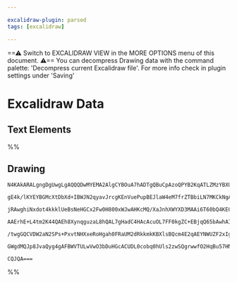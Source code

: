 ```yaml
---

excalidraw-plugin: parsed
tags: [excalidraw]

---
```

==⚠  Switch to EXCALIDRAW VIEW in the MORE OPTIONS menu of this document. ⚠== You can decompress Drawing data with the command palette: 'Decompress current Excalidraw file'. For more info check in plugin settings under 'Saving'


# Excalidraw Data

## Text Elements
%%
## Drawing
```compressed-json
N4KAkARALgngDgUwgLgAQQQDwMYEMA2AlgCYBOuA7hADTgQBuCpAzoQPYB2KqATLZMzYBXUtiRoIACyhQ4zZAHoFAc0JRJQgEYA6bGwC2CgF7N6hbEcK4OCtptbErHALRY8RMpWdx8Q1TdIEfARcZgRmBShcZQUebQAObQBmGjoghH0EDihmbgBtcDBQMBKIEm4IZQB2ACsATQBHfABpAClUkshYRAqoLCgO0sxuZx4qxPiANh54gBYxqoAGWaT4

gE4k/lKYEYBGMcXtDbXd+IBWJN2qyavJrcgKEnVuePupBEJlaW4eM7frZTBbiLN7MKCkNgAawQAGE2Pg2KQKgBiXYINFowaQTS4bCQ5QQoQcYhwhFIiTg6zMOC4QLZLEQABmhHw+AAyrAgRJBB4GWCIdCAOpPSQ/UHgqEIDkwLnoHnlN6Er4ccK5NC7N5sGnYNQ7dWLEGFSAE4RwACSxDVqDyAF03ozyJkLdwOEJWW9CMSsBVcIsGYTiSrmFbXe6

jRAwghiNxdot4kkklUeBsNeHGCx2Fw0H800xWJwAHKcMQ/XaJnhXWYXD3MAAi6T60bQ4KECDemmExIAosFMtkQ278G8hHBiLhGzGqrNY0k1vElmdJptw0QOJCXYO3gi8VHuIyCGE3n1MAMJP7KAAVfoVBmMzhQNmEIziXiGzpM+8AMVw+hZetQObvseUAAIJEMoWboMEjIDG86ZQOYBBgZ8kHQFqDJ6NkuCekwzpoKGQ7hoinyegQV4nje/xCFAb

AAErhE+L4tm2K44QAEh8XynqguzaL8hQAL7gHadC4HAcAcuOL7FF0kgZC+EBjqQ65bAwhAIBQABCuL4gGJLwoiKKMsZJmDBA2AiHSUBmn0+gcgKsIGeS6CouiblmRZpBWTZGTaXiJpEvpZK9OQHDUrSWSwYU5mWZFPn6J+LLspyCnytGqmed5tn2ZKwrEM8aB8NFmVxdlErQtKsoRvCCrFbF2TxbRwjKqqMYZfV1m2QA8tquoxga7VeaVGSfl+P5

/twgGQCVDW2aN2SPs+PxvtNHXxeRoHgah0FRaUM2dRkkmkKBXlsBQcm4E2qAEYNWUZF2xIgad50hFdEC0hCVC3cN+hPZ9F7wApelmcw2AQqyAAak1rHEVyrGcJyLBWkyLKmpSg+D+B1DGszjNoVRJMms6TNMsyzHc0VGGwBjcDJkD0AQrYxtoZbjLjgnfbNGRNYFQZWhAwOqQSJCLS+PArZUpAi30cCTULUvEAAsmwxAIA9uCaMEV37vgh7RcLQW

GWgdMQJp8JvaQyg4gAFBWVTULwVwO3bDuHGcACUDL0cobq0hUls2zwSQgrwwfO2HqBu57HN1UNC3lQgPUIZwA5hqUDo/gg9FelLHDKLT4ZZBrWvcMxbzYEQsvNqQrZvBwmelzXLHvsIUCrkxTcx6Udg1Ag2A5Gy9dwMrqvq5ru5oDreulLiCGMBe1P4AXQGAxUDoIFG5BfeGFlggYAM9Phm4rmwO7awezelPgoSgf3hDz4vG6soJ4ACfwTIsuEtN

CQJQA===
```
%%